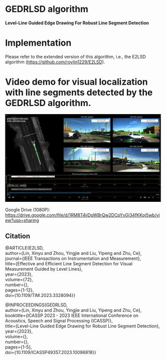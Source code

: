 # GEDRLSD algorithm
**Level-Line Guided Edge Drawing For Robust Line Segment Detection**  

# Implementation
Please refer to the extended version of this algorithm, i.e., the E2LSD algorithm (https://github.com/roylin1229/E2LSD).  

# Video demo for visual localization with line segments detected by the GEDRLSD algorithm.

[![](https://github.com/roylin1229/GEDRLSD/blob/main/img.png)](https://drive.google.com/file/d/1RM8T4ijDpWBrQw2DCpYvGj34fKKpj5wb/view?usp=sharing)  

Google Drive (1080P): https://drive.google.com/file/d/1RM8T4ijDpWBrQw2DCpYvGj34fKKpj5wb/view?usp=sharing  

## Citation  

@ARTICLE{E2LSD,  
  author={Lin, Xinyu and Zhou, Yingjie and Liu, Yipeng and Zhu, Ce},  
  journal={IEEE Transactions on Instrumentation and Measurement},   
  title={Effective and Efficient Line Segment Detection for Visual Measurement Guided by Level Lines},   
  year={2023},  
  volume={72},  
  number={},  
  pages={1-12},  
  doi={10.1109/TIM.2023.3328094}}  
  
@INPROCEEDINGS{GEDRLSD,  
  author={Lin, Xinyu and Zhou, Yingjie and Liu, Yipeng and Zhu, Ce},  
  booktitle={ICASSP 2023 - 2023 IEEE International Conference on Acoustics, Speech and Signal Processing (ICASSP)},   
  title={Level-Line Guided Edge Drawing for Robust Line Segment Detection},   
  year={2023},  
  volume={},  
  number={},  
  pages={1-5},  
  doi={10.1109/ICASSP49357.2023.10096818}}  
